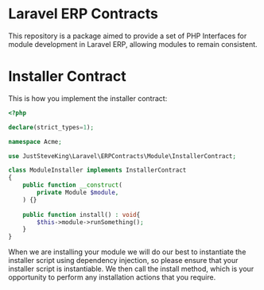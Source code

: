 # Laravel ERP Contracts

This repository is a package aimed to provide a set of PHP Interfaces for module development in Laravel ERP, allowing modules to remain consistent.

# Installer Contract

This is how you implement the installer contract:

```php
<?php

declare(strict_types=1);

namespace Acme;

use JustSteveKing\Laravel\ERPContracts\Module\InstallerContract;

class ModuleInstaller implements InstallerContract
{
    public function __construct(
        private Module $module,
    ) {}
    
    public function install() : void{
        $this->module->runSomething();
    }
}
```
When we are installing your module we will do our best to instantiate the installer script using dependency injection, so please ensure that your installer script is instantiable. We then call the install method, which is your opportunity to perform any installation actions that you require.
